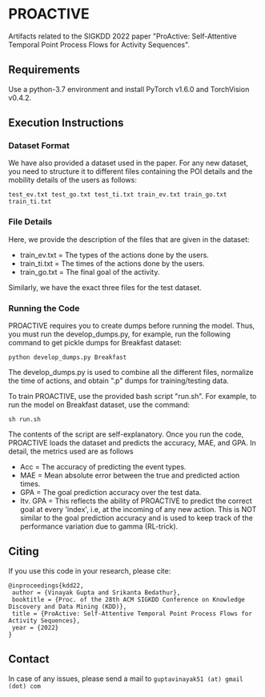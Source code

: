 # PROACTIVE
Artifacts related to the SIGKDD 2022 paper "ProActive: Self-Attentive Temporal Point Process Flows for Activity Sequences".

## Requirements
Use a python-3.7 environment and install PyTorch v1.6.0 and TorchVision v0.4.2.

## Execution Instructions
### Dataset Format
We have also provided a dataset used in the paper. For any new dataset, you need to structure it to different files containing the POI details and the mobility details of the users as follows:
```
test_ev.txt test_go.txt test_ti.txt train_ev.txt train_go.txt train_ti.txt
```
### File Details
Here, we provide the description of the files that are given in the dataset:
- train_ev.txt = The types of the actions done by the users.
- train_ti.txt = The times of the actions done by the users.
- train_go.txt = The final goal of the activity.

Similarly, we have the exact three files for the test dataset.

### Running the Code
PROACTIVE requires you to create dumps before running the model. Thus, you must run the develop_dumps.py, for example, run the following command to get pickle dumps for Breakfast dataset:
```
python develop_dumps.py Breakfast
```
The develop_dumps.py is used to combine all the different files, normalize the time of actions, and obtain ".p" dumps for training/testing data.

To train PROACTIVE, use the provided bash script "run.sh". For example, to run the model on Breakfast dataset, use the command:
```
sh run.sh
```
The contents of the script are self-explanatory. Once you run the code, PROACTIVE loads the dataset and predicts the accuracy, MAE, and GPA. In detail, the metrics used are as follows
- Acc = The accuracy of predicting the event types.
- MAE = Mean absolute error between the true and predicted action times.
- GPA = The goal prediction accuracy over the test data.
- Itv. GPA = This reflects the ability of PROACTIVE to predict the correct goal at every 'index', i.e, at the incoming of any new action. This is NOT similar to the goal prediction accuracy and is used to keep track of the performance variation due to gamma (RL-trick).

## Citing
If you use this code in your research, please cite:
```
@inproceedings{kdd22,
 author = {Vinayak Gupta and Srikanta Bedathur},
 booktitle = {Proc. of the 28th ACM SIGKDD Conference on Knowledge Discovery and Data Mining (KDD)},
 title = {ProActive: Self-Attentive Temporal Point Process Flows for Activity Sequences},
 year = {2022}
}
```

## Contact
In case of any issues, please send a mail to
```guptavinayak51 (at) gmail (dot) com```